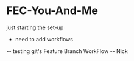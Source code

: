 # FEC-You-And-Me

just starting the set-up
- need to add workflows

-- testing git's Feature Branch WorkFlow -- Nick